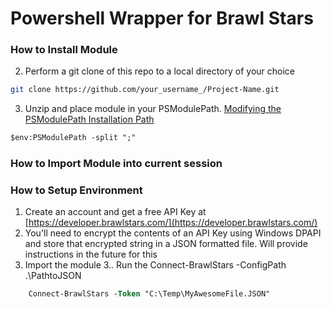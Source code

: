 # Powershell Wrapper for Brawl Stars

### How to Install Module

2. Perform a git clone of this repo to a local directory of your choice
```sh
git clone https://github.com/your_username_/Project-Name.git
```
3. Unzip and place module in  your PSModulePath. [Modifying the PSModulePath Installation Path](https://docs.microsoft.com/en-us/powershell/scripting/developer/module/modifying-the-psmodulepath-installation-path?view=powershell-7.1)
```ps
$env:PSModulePath -split ";"
```

### How to Import Module into current session

### How to Setup Environment

1. Create an account and get a free API Key at [https://developer.brawlstars.com/](https://developer.brawlstars.com/)
2. You'll need to encrypt the contents of an API Key using Windows DPAPI and store that encrypted string in a JSON formatted file. Will provide instructions in the future for this
3. Import the module
3.. Run the Connect-BrawlStars -ConfigPath .\PathtoJSON
```ps
    Connect-BrawlStars -Token "C:\Temp\MyAwesomeFile.JSON"
